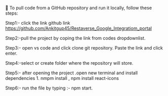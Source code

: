  To pull code from a GitHub repository and run it locally, follow these steps:

Step1:- click the link github link https://github.com/Ankitgup45/Restaverse_Google_Integratiom_portal

Step2:-pull the project by coping the link from codes dropdownlist.

Step3:- open vs code and click clone git repository. Paste the link and click enter.

Step4:-select or create folder where the repository will store.

Step5:- after opening the project .open new terminal and  install dependencies 1. nmpm install , npm install react-icons


Step6:- run the file by typing :- npm start.

